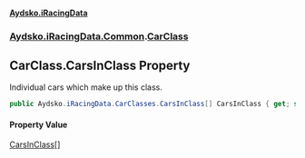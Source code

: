 #### [Aydsko.iRacingData](index.md 'index')
### [Aydsko.iRacingData.Common](index.md#Aydsko.iRacingData.Common 'Aydsko.iRacingData.Common').[CarClass](CarClass.md 'Aydsko.iRacingData.Common.CarClass')

## CarClass.CarsInClass Property

Individual cars which make up this class.

```csharp
public Aydsko.iRacingData.CarClasses.CarsInClass[] CarsInClass { get; set; }
```

#### Property Value
[CarsInClass](CarsInClass.md 'Aydsko.iRacingData.CarClasses.CarsInClass')[[]](https://docs.microsoft.com/en-us/dotnet/api/System.Array 'System.Array')